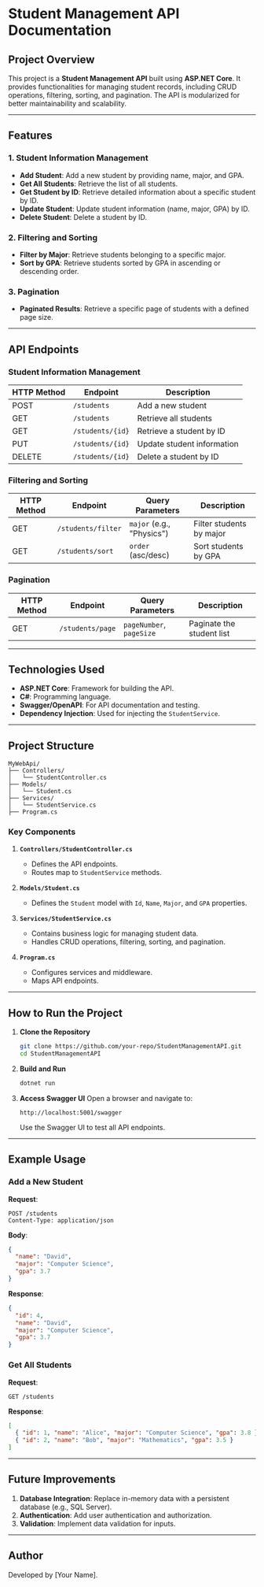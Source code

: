 # Student Management API Documentation

## Project Overview
This project is a **Student Management API** built using **ASP.NET Core**. It provides functionalities for managing student records, including CRUD operations, filtering, sorting, and pagination. The API is modularized for better maintainability and scalability.

---

## Features

### 1. Student Information Management
- **Add Student**: Add a new student by providing name, major, and GPA.
- **Get All Students**: Retrieve the list of all students.
- **Get Student by ID**: Retrieve detailed information about a specific student by ID.
- **Update Student**: Update student information (name, major, GPA) by ID.
- **Delete Student**: Delete a student by ID.

### 2. Filtering and Sorting
- **Filter by Major**: Retrieve students belonging to a specific major.
- **Sort by GPA**: Retrieve students sorted by GPA in ascending or descending order.

### 3. Pagination
- **Paginated Results**: Retrieve a specific page of students with a defined page size.

---

## API Endpoints

### **Student Information Management**
| HTTP Method | Endpoint                | Description                      |
|-------------|-------------------------|----------------------------------|
| POST        | `/students`            | Add a new student               |
| GET         | `/students`            | Retrieve all students           |
| GET         | `/students/{id}`       | Retrieve a student by ID        |
| PUT         | `/students/{id}`       | Update student information      |
| DELETE      | `/students/{id}`       | Delete a student by ID          |

### **Filtering and Sorting**
| HTTP Method | Endpoint                | Query Parameters           | Description                      |
|-------------|-------------------------|----------------------------|----------------------------------|
| GET         | `/students/filter`     | `major` (e.g., "Physics") | Filter students by major         |
| GET         | `/students/sort`       | `order` (asc/desc)         | Sort students by GPA             |

### **Pagination**
| HTTP Method | Endpoint                | Query Parameters           | Description                      |
|-------------|-------------------------|----------------------------|----------------------------------|
| GET         | `/students/page`       | `pageNumber`, `pageSize`   | Paginate the student list        |

---

## Technologies Used
- **ASP.NET Core**: Framework for building the API.
- **C#**: Programming language.
- **Swagger/OpenAPI**: For API documentation and testing.
- **Dependency Injection**: Used for injecting the `StudentService`.

---

## Project Structure
```plaintext
MyWebApi/
├── Controllers/
│   └── StudentController.cs
├── Models/
│   └── Student.cs
├── Services/
│   └── StudentService.cs
├── Program.cs
```

### **Key Components**
1. **`Controllers/StudentController.cs`**
   - Defines the API endpoints.
   - Routes map to `StudentService` methods.

2. **`Models/Student.cs`**
   - Defines the `Student` model with `Id`, `Name`, `Major`, and `GPA` properties.

3. **`Services/StudentService.cs`**
   - Contains business logic for managing student data.
   - Handles CRUD operations, filtering, sorting, and pagination.

4. **`Program.cs`**
   - Configures services and middleware.
   - Maps API endpoints.

---

## How to Run the Project

1. **Clone the Repository**
   ```bash
   git clone https://github.com/your-repo/StudentManagementAPI.git
   cd StudentManagementAPI
   ```

2. **Build and Run**
   ```bash
   dotnet run
   ```

3. **Access Swagger UI**
   Open a browser and navigate to:
   ```
   http://localhost:5001/swagger
   ```
   Use the Swagger UI to test all API endpoints.

---

## Example Usage

### Add a New Student
**Request**:
```http
POST /students
Content-Type: application/json
```
**Body**:
```json
{
  "name": "David",
  "major": "Computer Science",
  "gpa": 3.7
}
```
**Response**:
```json
{
  "id": 4,
  "name": "David",
  "major": "Computer Science",
  "gpa": 3.7
}
```

### Get All Students
**Request**:
```http
GET /students
```
**Response**:
```json
[
  { "id": 1, "name": "Alice", "major": "Computer Science", "gpa": 3.8 },
  { "id": 2, "name": "Bob", "major": "Mathematics", "gpa": 3.5 }
]
```

---

## Future Improvements
1. **Database Integration**: Replace in-memory data with a persistent database (e.g., SQL Server).
2. **Authentication**: Add user authentication and authorization.
3. **Validation**: Implement data validation for inputs.

---

## Author
Developed by [Your Name].

